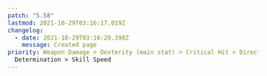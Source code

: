 ```yaml
---
patch: "5.58"
lastmod: 2021-10-29T03:16:17.019Z
changelog:
  - date: 2021-10-29T03:16:20.398Z
    message: Created page
priority: Weapon Damage > Dexterity (main stat) > Critical Hit > Direct Hit >
  Determination > Skill Speed
---
```

